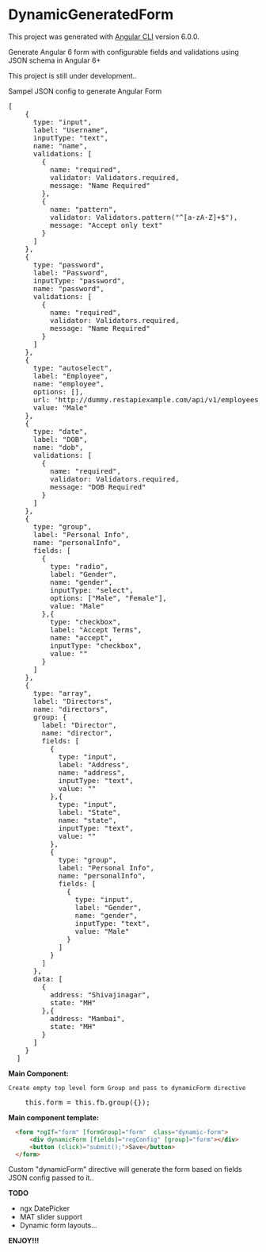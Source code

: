 # DynamicGeneratedForm

This project was generated with [Angular CLI](https://github.com/angular/angular-cli) version 6.0.0.

Generate Angular 6 form with configurable fields and validations using JSON schema in Angular 6+

This project is still under development..

Sampel JSON config to generate Angular Form 
<pre>
[
    {
      type: "input",
      label: "Username",
      inputType: "text",
      name: "name",
      validations: [
        {
          name: "required",
          validator: Validators.required,
          message: "Name Required"
        },
        {
          name: "pattern",
          validator: Validators.pattern("^[a-zA-Z]+$"),
          message: "Accept only text"
        }
      ]
    },
    {
      type: "password",
      label: "Password",
      inputType: "password",
      name: "password",
      validations: [
        {
          name: "required",
          validator: Validators.required,
          message: "Name Required"
        }
      ]
    },
    {
      type: "autoselect",
      label: "Employee",
      name: "employee",
      options: [],
      url: 'http://dummy.restapiexample.com/api/v1/employees',
      value: "Male"
    },
    {
      type: "date",
      label: "DOB",
      name: "dob",
      validations: [
        {
          name: "required",
          validator: Validators.required,
          message: "DOB Required"
        }
      ]
    },
    {
      type: "group",
      label: "Personal Info",
      name: "personalInfo",
      fields: [
        {
          type: "radio",
          label: "Gender",
          name: "gender",
          inputType: "select",
          options: ["Male", "Female"],
          value: "Male"
        },{
          type: "checkbox",
          label: "Accept Terms",
          name: "accept",
          inputType: "checkbox",
          value: ""
        }
      ]
    },
    {
      type: "array",
      label: "Directors",
      name: "directors",
      group: {
        label: "Director",
        name: "director",
        fields: [
          {
            type: "input",
            label: "Address",
            name: "address",
            inputType: "text",
            value: ""
          },{
            type: "input",
            label: "State",
            name: "state",
            inputType: "text",
            value: ""
          },
          {
            type: "group",
            label: "Personal Info",
            name: "personalInfo",
            fields: [
              {
                type: "input",
                label: "Gender",
                name: "gender",
                inputType: "text",
                value: "Male"
              }
            ]
          }
        ]
      },
      data: [
        {
          address: "Shivajinagar",
          state: "MH"
        },{
          address: "Mambai",
          state: "MH"
        }
      ]
    }
  ]
</pre>

<strong>Main Component:</strong>

    Create empty top level form Group and pass to dynamicForm directive
<pre>
    this.form = this.fb.group({});
</pre>


<strong>Main component template:</strong>

```html
  <form *ngIf="form" [formGroup]="form"  class="dynamic-form">
      <div dynamicForm [fields]="regConfig" [group]="form"></div>
      <button (click)="submit();">Save</button>
  </form>
```

Custom "dynamicForm" directive will generate the form based on fields JSON config passed to it..


<strong>TODO</strong>
    <ul>
      <li>ngx DatePicker</li>
      <li>MAT slider support</li>
      <li>Dynamic form layouts...</li>
    </ul>

    
<strong>ENJOY!!!</strong>

